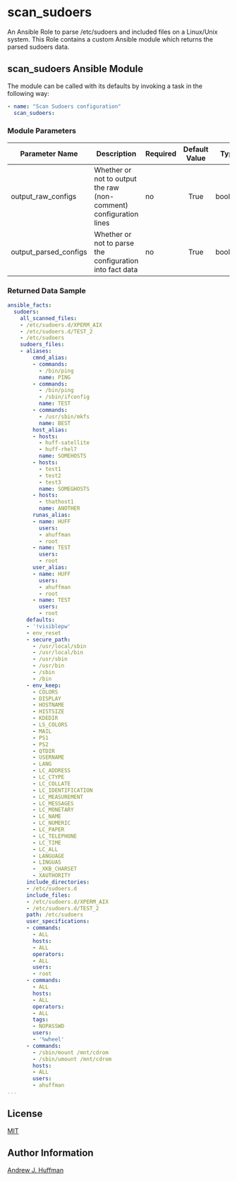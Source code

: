 # scan_sudoers

An Ansible Role to parse /etc/sudoers and included files on a Linux/Unix system.  This Role contains a custom Ansible module which returns the parsed sudoers data.

## scan_sudoers Ansible Module
The module can be called with its defaults by invoking a task in the following way:
```yaml
- name: "Scan Sudoers configuration"
  scan_sudoers:
```

### Module Parameters
| Parameter Name | Description | Required | Default Value | Type |
| --- | --- | --- | :---: | :---: |
| output_raw_configs | Whether or not to output the raw (non-comment) configuration lines | no | True | boolean |
| output_parsed_configs | Whether or not to parse the configuration into fact data | no | True | boolean |

### Returned Data Sample
```yaml
ansible_facts:
  sudoers:
    all_scanned_files:
    - /etc/sudoers.d/XPERM_AIX
    - /etc/sudoers.d/TEST_2
    - /etc/sudoers
    sudoers_files:
    - aliases:
        cmnd_alias:
        - commands:
          - /bin/ping
          name: PING
        - commands:
          - /bin/ping
          - /sbin/ifconfig
          name: TEST
        - commands:
          - /usr/sbin/mkfs
          name: BEST
        host_alias:
        - hosts:
          - huff-satellite
          - huff-rhel7
          name: SOMEHOSTS
        - hosts:
          - test1
          - test2
          - test3
          name: SOMEGHOSTS
        - hosts:
          - thathost1
          name: ANOTHER
        runas_alias:
        - name: HUFF
          users:
          - ahuffman
          - root
        - name: TEST
          users:
          - root
        user_alias:
        - name: HUFF
          users:
          - ahuffman
          - root
        - name: TEST
          users:
          - root
      defaults:
      - '!visiblepw'
      - env_reset
      - secure_path:
        - /usr/local/sbin
        - /usr/local/bin
        - /usr/sbin
        - /usr/bin
        - /sbin
        - /bin
      - env_keep:
        - COLORS
        - DISPLAY
        - HOSTNAME
        - HISTSIZE
        - KDEDIR
        - LS_COLORS
        - MAIL
        - PS1
        - PS2
        - QTDIR
        - USERNAME
        - LANG
        - LC_ADDRESS
        - LC_CTYPE
        - LC_COLLATE
        - LC_IDENTIFICATION
        - LC_MEASUREMENT
        - LC_MESSAGES
        - LC_MONETARY
        - LC_NAME
        - LC_NUMERIC
        - LC_PAPER
        - LC_TELEPHONE
        - LC_TIME
        - LC_ALL
        - LANGUAGE
        - LINGUAS
        - _XKB_CHARSET
        - XAUTHORITY
      include_directories:
      - /etc/sudoers.d
      include_files:
      - /etc/sudoers.d/XPERM_AIX
      - /etc/sudoers.d/TEST_2
      path: /etc/sudoers
      user_specifications:
      - commands:
        - ALL
        hosts:
        - ALL
        operators:
        - ALL
        users:
        - root
      - commands:
        - ALL
        hosts:
        - ALL
        operators:
        - ALL
        tags:
        - NOPASSWD
        users:
        - '%wheel'
      - commands:
        - /sbin/mount /mnt/cdrom
        - /sbin/umount /mnt/cdrom
        hosts:
        - ALL
        users:
        - ahuffman
...
```

## License
[MIT](LICENSE)

## Author Information
[Andrew J. Huffman](mailto:ahuffman@redhat.com)
